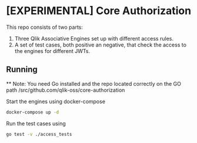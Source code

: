 # [EXPERIMENTAL] Core Authorization

This repo consists of two parts:
1. Three Qlik Associative Engines set up with different access rules. 
2. A set of test cases, both positive an negative, that check the access to the engines for different JWTs.

## Running

** Note: You need Go installed and the repo located correctly on the GO path <gopath>/src/github.com/qlik-oss/core-authorization


Start the engines using docker-compose

```bash
docker-compose up -d
```

Run the test cases using

```bash
go test -v ./access_tests
```


